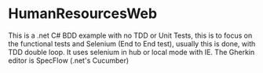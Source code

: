 # HumanResourcesWeb
This is a .net C# BDD example with no TDD or Unit Tests, this is to focus on the functional tests and Selenium (End to End test), usually this is done, with TDD double loop.
It uses selenium in hub or local mode with IE.
The Gherkin editor is SpecFlow (.net's Cucumber)
